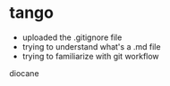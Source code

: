 # tango

* uploaded the .gitignore file
* trying to understand what's a .md file
* trying to familiarize with git workflow

diocane